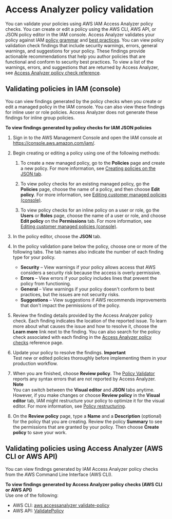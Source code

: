 # Access Analyzer policy validation<a name="access-analyzer-policy-validation"></a>

You can validate your policies using AWS IAM Access Analyzer policy checks\. You can create or edit a policy using the AWS CLI, AWS API, or JSON policy editor in the IAM console\. Access Analyzer validates your policy against IAM [policy grammar](reference_policies_grammar.md) and [best practices](best-practices.md)\. You can view policy validation check findings that include security warnings, errors, general warnings, and suggestions for your policy\. These findings provide actionable recommendations that help you author policies that are functional and conform to security best practices\. To view a list of the warnings, errors, and suggestions that are returned by Access Analyzer, see [Access Analyzer policy check reference](access-analyzer-reference-policy-checks.md)\.

## Validating policies in IAM \(console\)<a name="access-analyzer-policy-validation-iam-console"></a>

You can view findings generated by the policy checks when you create or edit a managed policy in the IAM console\. You can also view these findings for inline user or role policies\. Access Analyzer does not generate these findings for inline group policies\.

**To view findings generated by policy checks for IAM JSON policies**

1. Sign in to the AWS Management Console and open the IAM console at [https://console\.aws\.amazon\.com/iam/](https://console.aws.amazon.com/iam/)\.

1. Begin creating or editing a policy using one of the following methods:

   1. To create a new managed policy, go to the **Policies** page and create a new policy\. For more information, see [Creating policies on the JSON tab](access_policies_create-console.md#access_policies_create-json-editor)\.

   1. To view policy checks for an existing managed policy, go the **Policies** page, choose the name of a policy, and then choose **Edit policy**\. For more information, see [Editing customer managed policies \(console\)](access_policies_manage-edit.md#edit-managed-policy-console)\.

   1. To view policy checks for an inline policy on a user or role, go the **Users** or **Roles** page, choose the name of a user or role, and choose **Edit policy** on the **Permissions** tab\. For more information, see [Editing customer managed policies \(console\)](access_policies_manage-edit.md#edit-managed-policy-console)\.

1. In the policy editor, choose the **JSON** tab\.

1. In the policy validation pane below the policy, choose one or more of the following tabs\. The tab names also indicate the number of each finding type for your policy\.
   + **Security** – View warnings if your policy allows access that AWS considers a security risk because the access is overly permissive\.
   + **Errors** – View errors if your policy includes lines that prevent the policy from functioning\.
   + **General** – View warnings if your policy doesn't conform to best practices, but the issues are not security risks\.
   + **Suggestions** – View suggestions if AWS recommends improvements that don't impact the permissions of the policy\.

1. Review the finding details provided by the Access Analyzer policy check\. Each finding indicates the location of the reported issue\. To learn more about what causes the issue and how to resolve it, choose the **Learn more** link next to the finding\. You can also search for the policy check associated with each finding in the [Access Analyzer policy checks](access-analyzer-reference-policy-checks.md) reference page\.

1. Update your policy to resolve the findings\.
**Important**  
Test new or edited policies thoroughly before implementing them in your production workflow\.

1. When you are finished, choose **Review policy**\. The [Policy Validator](access_policies_policy-validator.md) reports any syntax errors that are not reported by Access Analyzer\.
**Note**  
You can switch between the **Visual editor** and **JSON** tabs anytime\. However, if you make changes or choose **Review policy** in the **Visual editor** tab, IAM might restructure your policy to optimize it for the visual editor\. For more information, see [Policy restructuring](troubleshoot_policies.md#troubleshoot_viseditor-restructure)\.

1. On the **Review policy** page, type a **Name** and a **Description** \(optional\) for the policy that you are creating\. Review the policy **Summary** to see the permissions that are granted by your policy\. Then choose **Create policy** to save your work\.

## Validating policies using Access Analyzer \(AWS CLI or AWS API\)<a name="access-analyzer-policy-validation-cli"></a>

You can view findings generated by IAM Access Analyzer policy checks from the AWS Command Line Interface \(AWS CLI\)\.

**To view findings generated by Access Analyzer policy checks \(AWS CLI or AWS API\)**  
Use one of the following:
+ AWS CLI: [aws accessanalyzer validate\-policy](https://docs.aws.amazon.com/cli/latest/reference/accessanalyzer/validate-policy.html) 
+ AWS API: [ValidatePolicy](https://docs.aws.amazon.com/access-analyzer/latest/APIReference/API_ValidatePolicy.html) 